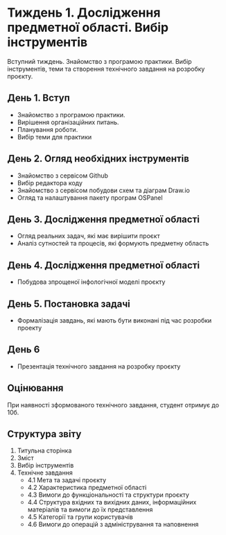 # Тиждень 1. Дослідження предметної області. Вибір інструментів

Вступний тиждень. Знайомство з програмою практики. Вибір інструментів, теми та створення технічного завдання на розробку проєкту.

## День 1. Вступ
- Знайомство з програмою практики. 
- Вирішення організаційних питань. 
- Планування роботи.
- Вибір теми для практики

## День 2. Огляд необхідних інструментів
- Знайомство з сервісом Github
- Вибір редактора коду
- Знайомство з сервісом побудови схем та діаграм Draw.io
- Огляд та налаштування пакету програм OSPanel

## День 3. Дослідження предметної області
- Огляд реальних задач, які має вирішити проєкт
- Аналіз сутностей та процесів, які формують предметну область
  
## День 4. Дослідження предметної області
- Побудова зпрощеної інфологічної моделі проєкту

## День 5. Постановка задачі
- Формалізація завдань, які мають бути виконані під час розробки проекту

## День 6
- Презентація технічного завдання на розробку проєкту

## Оцінювання
При наявності зформованого технічного завдання, студент отримує до 10б.



## Структура звіту
1. Титульна сторінка
2. Зміст
3. Вибір інструментів
4. Технічне завдання
    - 4.1 Мета та задачі проєкту
    - 4.2 Характеристика предметної області
    - 4.3 Вимоги до функціональності та структури проєкту
    - 4.4 Структура вхідних та вихідних даних, інформаційних матеріалів та вимоги до їх представлення 
    - 4.5 Категорії та групи користувачів
    - 4.6 Вимоги до операцій з адміністрування та наповнення




